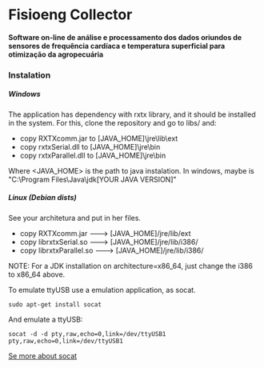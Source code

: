 # Fisioeng Collector
#### Software on-line de análise e processamento dos dados oriundos de sensores de frequência cardíaca e temperatura superficial para otimização da agropecuária


### Instalation

##### Windows

The application has dependency with rxtx library, and it should be installed in the system.
For this, clone the repository and go to libs/ and:

 * copy RXTXcomm.jar to [JAVA_HOME]\jre\lib\ext
 * copy rxtxSerial.dll to [JAVA_HOME]\jre\bin
 * copy rxtxParallel.dll to [JAVA_HOME]\jre\bin

Where <JAVA_HOME> is the path to java instalation. In windows, maybe is "C:\Program Files\Java\jdk[YOUR JAVA VERSION]"

##### Linux (Debian dists)
See your architetura and put in her files.

 * copy RXTXcomm.jar ---> [JAVA_HOME]/jre/lib/ext
 * copy librxtxSerial.so ---> [JAVA_HOME]/jre/lib/i386/
 * copy librxtxParallel.so ---> [JAVA_HOME]/jre/lib/i386/

NOTE: For a JDK installation on architecture=x86_64, just change the
i386 to x86_64 above.

To emulate ttyUSB use a emulation application, as socat.

```
sudo apt-get install socat
```

And emulate a ttyUSB:

```
socat -d -d pty,raw,echo=0,link=/dev/ttyUSB1 pty,raw,echo=0,link=/dev/ttyUSB1
```
[Se more about socat](http://www.dest-unreach.org/socat/doc/socat.html)

